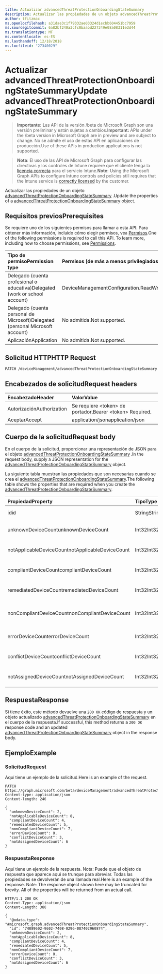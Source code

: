 ```yaml
---
title: Actualizar advancedThreatProtectionOnboardingStateSummary
description: Actualizar las propiedades de un objeto advancedThreatProtectionOnboardingStateSummary.
author: tfitzmac
ms.openlocfilehash: a31dae3c1f79332ae03324d1ecbb604451bc7959
ms.sourcegitcommit: 6a82bf240a3cfc0baabd227349e08a08311e3d44
ms.translationtype: MT
ms.contentlocale: es-ES
ms.lasthandoff: 12/18/2018
ms.locfileid: "27340029"
---
```

# <a name="update-advancedthreatprotectiononboardingstatesummary"></a><span data-ttu-id="32498-103">Actualizar advancedThreatProtectionOnboardingStateSummary</span><span class="sxs-lookup"><span data-stu-id="32498-103">Update advancedThreatProtectionOnboardingStateSummary</span></span>

> <span data-ttu-id="32498-104">**Importante:** Las API de la versión /beta de Microsoft Graph son una versión preliminar y están sujetas a cambios.</span><span class="sxs-lookup"><span data-stu-id="32498-104">**Important:** APIs under the /beta version in Microsoft Graph are in preview and are subject to change.</span></span> <span data-ttu-id="32498-105">No se admite el uso de estas API en aplicaciones de producción.</span><span class="sxs-lookup"><span data-stu-id="32498-105">Use of these APIs in production applications is not supported.</span></span>

> <span data-ttu-id="32498-106">**Nota:** El uso de las API de Microsoft Graph para configurar las directivas y los controles de Intune requiere que el cliente tenga la [licencia correcta](https://go.microsoft.com/fwlink/?linkid=839381) para el servicio Intune.</span><span class="sxs-lookup"><span data-stu-id="32498-106">**Note:** Using the Microsoft Graph APIs to configure Intune controls and policies still requires that the Intune service is [correctly licensed](https://go.microsoft.com/fwlink/?linkid=839381) by the customer.</span></span>

<span data-ttu-id="32498-107">Actualizar las propiedades de un objeto [advancedThreatProtectionOnboardingStateSummary](../resources/intune-deviceconfig-advancedthreatprotectiononboardingstatesummary.md) .</span><span class="sxs-lookup"><span data-stu-id="32498-107">Update the properties of a [advancedThreatProtectionOnboardingStateSummary](../resources/intune-deviceconfig-advancedthreatprotectiononboardingstatesummary.md) object.</span></span>
## <a name="prerequisites"></a><span data-ttu-id="32498-108">Requisitos previos</span><span class="sxs-lookup"><span data-stu-id="32498-108">Prerequisites</span></span>
<span data-ttu-id="32498-p102">Se requiere uno de los siguientes permisos para llamar a esta API. Para obtener más información, incluido cómo elegir permisos, vea [Permisos](/graph/permissions-reference).</span><span class="sxs-lookup"><span data-stu-id="32498-p102">One of the following permissions is required to call this API. To learn more, including how to choose permissions, see [Permissions](/graph/permissions-reference).</span></span>

|<span data-ttu-id="32498-111">Tipo de permiso</span><span class="sxs-lookup"><span data-stu-id="32498-111">Permission type</span></span>|<span data-ttu-id="32498-112">Permisos (de más a menos privilegiados)</span><span class="sxs-lookup"><span data-stu-id="32498-112">Permissions (from most to least privileged)</span></span>|
|:---|:---|
|<span data-ttu-id="32498-113">Delegado (cuenta profesional o educativa)</span><span class="sxs-lookup"><span data-stu-id="32498-113">Delegated (work or school account)</span></span>|<span data-ttu-id="32498-114">DeviceManagementConfiguration.ReadWrite.All</span><span class="sxs-lookup"><span data-stu-id="32498-114">DeviceManagementConfiguration.ReadWrite.All</span></span>|
|<span data-ttu-id="32498-115">Delegado (cuenta personal de Microsoft)</span><span class="sxs-lookup"><span data-stu-id="32498-115">Delegated (personal Microsoft account)</span></span>|<span data-ttu-id="32498-116">No admitida.</span><span class="sxs-lookup"><span data-stu-id="32498-116">Not supported.</span></span>|
|<span data-ttu-id="32498-117">Aplicación</span><span class="sxs-lookup"><span data-stu-id="32498-117">Application</span></span>|<span data-ttu-id="32498-118">No admitida.</span><span class="sxs-lookup"><span data-stu-id="32498-118">Not supported.</span></span>|

## <a name="http-request"></a><span data-ttu-id="32498-119">Solicitud HTTP</span><span class="sxs-lookup"><span data-stu-id="32498-119">HTTP Request</span></span>
<!-- {
  "blockType": "ignored"
}
-->
``` http
PATCH /deviceManagement/advancedThreatProtectionOnboardingStateSummary
```

## <a name="request-headers"></a><span data-ttu-id="32498-120">Encabezados de solicitud</span><span class="sxs-lookup"><span data-stu-id="32498-120">Request headers</span></span>
|<span data-ttu-id="32498-121">Encabezado</span><span class="sxs-lookup"><span data-stu-id="32498-121">Header</span></span>|<span data-ttu-id="32498-122">Valor</span><span class="sxs-lookup"><span data-stu-id="32498-122">Value</span></span>|
|:---|:---|
|<span data-ttu-id="32498-123">Autorización</span><span class="sxs-lookup"><span data-stu-id="32498-123">Authorization</span></span>|<span data-ttu-id="32498-124">Se requiere &lt;token&gt; de portador.</span><span class="sxs-lookup"><span data-stu-id="32498-124">Bearer &lt;token&gt; Required.</span></span>|
|<span data-ttu-id="32498-125">Aceptar</span><span class="sxs-lookup"><span data-stu-id="32498-125">Accept</span></span>|<span data-ttu-id="32498-126">application/json</span><span class="sxs-lookup"><span data-stu-id="32498-126">application/json</span></span>|

## <a name="request-body"></a><span data-ttu-id="32498-127">Cuerpo de la solicitud</span><span class="sxs-lookup"><span data-stu-id="32498-127">Request body</span></span>
<span data-ttu-id="32498-128">En el cuerpo de la solicitud, proporcionar una representación de JSON para el objeto [advancedThreatProtectionOnboardingStateSummary](../resources/intune-deviceconfig-advancedthreatprotectiononboardingstatesummary.md) .</span><span class="sxs-lookup"><span data-stu-id="32498-128">In the request body, supply a JSON representation for the [advancedThreatProtectionOnboardingStateSummary](../resources/intune-deviceconfig-advancedthreatprotectiononboardingstatesummary.md) object.</span></span>

<span data-ttu-id="32498-129">La siguiente tabla muestran las propiedades que son necesarias cuando se crea el [advancedThreatProtectionOnboardingStateSummary](../resources/intune-deviceconfig-advancedthreatprotectiononboardingstatesummary.md).</span><span class="sxs-lookup"><span data-stu-id="32498-129">The following table shows the properties that are required when you create the [advancedThreatProtectionOnboardingStateSummary](../resources/intune-deviceconfig-advancedthreatprotectiononboardingstatesummary.md).</span></span>

|<span data-ttu-id="32498-130">Propiedad</span><span class="sxs-lookup"><span data-stu-id="32498-130">Property</span></span>|<span data-ttu-id="32498-131">Tipo</span><span class="sxs-lookup"><span data-stu-id="32498-131">Type</span></span>|<span data-ttu-id="32498-132">Descripción</span><span class="sxs-lookup"><span data-stu-id="32498-132">Description</span></span>|
|:---|:---|:---|
|<span data-ttu-id="32498-133">id</span><span class="sxs-lookup"><span data-stu-id="32498-133">id</span></span>|<span data-ttu-id="32498-134">String</span><span class="sxs-lookup"><span data-stu-id="32498-134">String</span></span>|<span data-ttu-id="32498-135">Identificador único</span><span class="sxs-lookup"><span data-stu-id="32498-135">Unique Identifier</span></span>|
|<span data-ttu-id="32498-136">unknownDeviceCount</span><span class="sxs-lookup"><span data-stu-id="32498-136">unknownDeviceCount</span></span>|<span data-ttu-id="32498-137">Int32</span><span class="sxs-lookup"><span data-stu-id="32498-137">Int32</span></span>|<span data-ttu-id="32498-138">Número de dispositivos desconocidos</span><span class="sxs-lookup"><span data-stu-id="32498-138">Number of unknown devices</span></span>|
|<span data-ttu-id="32498-139">notApplicableDeviceCount</span><span class="sxs-lookup"><span data-stu-id="32498-139">notApplicableDeviceCount</span></span>|<span data-ttu-id="32498-140">Int32</span><span class="sxs-lookup"><span data-stu-id="32498-140">Int32</span></span>|<span data-ttu-id="32498-141">Número de dispositivos no aplicables</span><span class="sxs-lookup"><span data-stu-id="32498-141">Number of not applicable devices</span></span>|
|<span data-ttu-id="32498-142">compliantDeviceCount</span><span class="sxs-lookup"><span data-stu-id="32498-142">compliantDeviceCount</span></span>|<span data-ttu-id="32498-143">Int32</span><span class="sxs-lookup"><span data-stu-id="32498-143">Int32</span></span>|<span data-ttu-id="32498-144">Número de dispositivos compatibles</span><span class="sxs-lookup"><span data-stu-id="32498-144">Number of compliant devices</span></span>|
|<span data-ttu-id="32498-145">remediatedDeviceCount</span><span class="sxs-lookup"><span data-stu-id="32498-145">remediatedDeviceCount</span></span>|<span data-ttu-id="32498-146">Int32</span><span class="sxs-lookup"><span data-stu-id="32498-146">Int32</span></span>|<span data-ttu-id="32498-147">Número de dispositivos corregidos</span><span class="sxs-lookup"><span data-stu-id="32498-147">Number of remediated devices</span></span>|
|<span data-ttu-id="32498-148">nonCompliantDeviceCount</span><span class="sxs-lookup"><span data-stu-id="32498-148">nonCompliantDeviceCount</span></span>|<span data-ttu-id="32498-149">Int32</span><span class="sxs-lookup"><span data-stu-id="32498-149">Int32</span></span>|<span data-ttu-id="32498-150">Número de dispositivos no compatibles</span><span class="sxs-lookup"><span data-stu-id="32498-150">Number of NonCompliant devices</span></span>|
|<span data-ttu-id="32498-151">errorDeviceCount</span><span class="sxs-lookup"><span data-stu-id="32498-151">errorDeviceCount</span></span>|<span data-ttu-id="32498-152">Int32</span><span class="sxs-lookup"><span data-stu-id="32498-152">Int32</span></span>|<span data-ttu-id="32498-153">Número de dispositivos con error</span><span class="sxs-lookup"><span data-stu-id="32498-153">Number of error devices</span></span>|
|<span data-ttu-id="32498-154">conflictDeviceCount</span><span class="sxs-lookup"><span data-stu-id="32498-154">conflictDeviceCount</span></span>|<span data-ttu-id="32498-155">Int32</span><span class="sxs-lookup"><span data-stu-id="32498-155">Int32</span></span>|<span data-ttu-id="32498-156">Número de dispositivos en conflicto</span><span class="sxs-lookup"><span data-stu-id="32498-156">Number of conflict devices</span></span>|
|<span data-ttu-id="32498-157">notAssignedDeviceCount</span><span class="sxs-lookup"><span data-stu-id="32498-157">notAssignedDeviceCount</span></span>|<span data-ttu-id="32498-158">Int32</span><span class="sxs-lookup"><span data-stu-id="32498-158">Int32</span></span>|<span data-ttu-id="32498-159">Número de dispositivos no asignados</span><span class="sxs-lookup"><span data-stu-id="32498-159">Number of not assigned devices</span></span>|



## <a name="response"></a><span data-ttu-id="32498-160">Respuesta</span><span class="sxs-lookup"><span data-stu-id="32498-160">Response</span></span>
<span data-ttu-id="32498-161">Si tiene éxito, este método devuelve una `200 OK` código de respuesta y un objeto actualizado [advancedThreatProtectionOnboardingStateSummary](../resources/intune-deviceconfig-advancedthreatprotectiononboardingstatesummary.md) en el cuerpo de la respuesta.</span><span class="sxs-lookup"><span data-stu-id="32498-161">If successful, this method returns a `200 OK` response code and an updated [advancedThreatProtectionOnboardingStateSummary](../resources/intune-deviceconfig-advancedthreatprotectiononboardingstatesummary.md) object in the response body.</span></span>

## <a name="example"></a><span data-ttu-id="32498-162">Ejemplo</span><span class="sxs-lookup"><span data-stu-id="32498-162">Example</span></span>
### <a name="request"></a><span data-ttu-id="32498-163">Solicitud</span><span class="sxs-lookup"><span data-stu-id="32498-163">Request</span></span>
<span data-ttu-id="32498-164">Aquí tiene un ejemplo de la solicitud.</span><span class="sxs-lookup"><span data-stu-id="32498-164">Here is an example of the request.</span></span>
``` http
PATCH https://graph.microsoft.com/beta/deviceManagement/advancedThreatProtectionOnboardingStateSummary
Content-type: application/json
Content-length: 246

{
  "unknownDeviceCount": 2,
  "notApplicableDeviceCount": 8,
  "compliantDeviceCount": 4,
  "remediatedDeviceCount": 5,
  "nonCompliantDeviceCount": 7,
  "errorDeviceCount": 0,
  "conflictDeviceCount": 3,
  "notAssignedDeviceCount": 6
}
```

### <a name="response"></a><span data-ttu-id="32498-165">Respuesta</span><span class="sxs-lookup"><span data-stu-id="32498-165">Response</span></span>
<span data-ttu-id="32498-p103">Aquí tiene un ejemplo de la respuesta. Nota: Puede que el objeto de respuesta que aparece aquí se trunque para abreviar. Todas las propiedades se devolverán de una llamada real.</span><span class="sxs-lookup"><span data-stu-id="32498-p103">Here is an example of the response. Note: The response object shown here may be truncated for brevity. All of the properties will be returned from an actual call.</span></span>
``` http
HTTP/1.1 200 OK
Content-Type: application/json
Content-Length: 380

{
  "@odata.type": "#microsoft.graph.advancedThreatProtectionOnboardingStateSummary",
  "id": "74089602-9602-7408-0296-087402960874",
  "unknownDeviceCount": 2,
  "notApplicableDeviceCount": 8,
  "compliantDeviceCount": 4,
  "remediatedDeviceCount": 5,
  "nonCompliantDeviceCount": 7,
  "errorDeviceCount": 0,
  "conflictDeviceCount": 3,
  "notAssignedDeviceCount": 6
}
```





